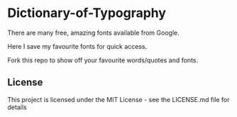 # Dictionary-of-Typography
There are many free, amazing fonts available from Google.

Here I save my favourite fonts for quick access.

Fork this repo to show off your favourite words/quotes and fonts.

## License
This project is licensed under the MIT License - see the LICENSE.md file for details
